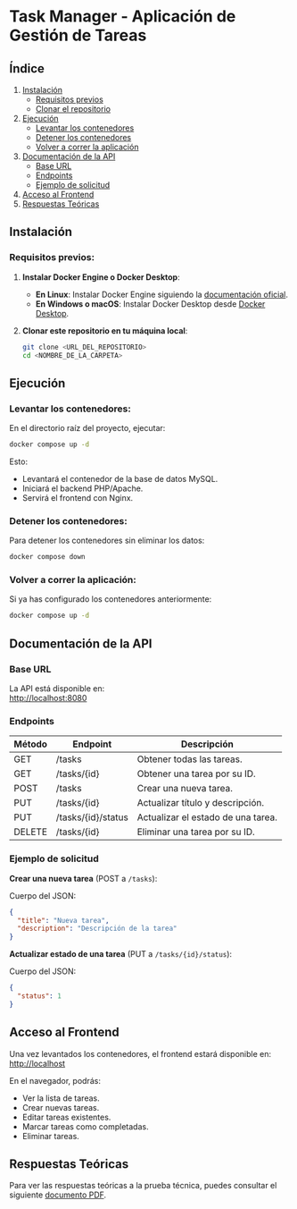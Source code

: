 # Task Manager - Aplicación de Gestión de Tareas

## Índice

1. [Instalación](#instalación)
   - [Requisitos previos](#requisitos-previos)
   - [Clonar el repositorio](#clonar-este-repositorio-en-tu-máquina-local)
2. [Ejecución](#ejecución)
   - [Levantar los contenedores](#levantar-los-contenedores)
   - [Detener los contenedores](#detener-los-contenedores)
   - [Volver a correr la aplicación](#volver-a-correr-la-aplicación)
3. [Documentación de la API](#documentación-de-la-api)
   - [Base URL](#base-url)
   - [Endpoints](#endpoints)
   - [Ejemplo de solicitud](#ejemplo-de-solicitud)
4. [Acceso al Frontend](#acceso-al-frontend)
5. [Respuestas Teóricas](#respuestas-teóricas)

## Instalación

### Requisitos previos:

1. **Instalar Docker Engine o Docker Desktop**:
   - **En Linux**: Instalar Docker Engine siguiendo la [documentación oficial](https://docs.docker.com/engine/install/).
   - **En Windows o macOS**: Instalar Docker Desktop desde [Docker Desktop](https://www.docker.com/products/docker-desktop).

2. **Clonar este repositorio en tu máquina local**:

   ```bash
   git clone <URL_DEL_REPOSITORIO>
   cd <NOMBRE_DE_LA_CARPETA>
   ```

## Ejecución

### Levantar los contenedores:
En el directorio raíz del proyecto, ejecutar:

```bash
docker compose up -d
```

Esto:

- Levantará el contenedor de la base de datos MySQL.
- Iniciará el backend PHP/Apache.
- Servirá el frontend con Nginx.

### Detener los contenedores:
Para detener los contenedores sin eliminar los datos:

```bash
docker compose down
```

### Volver a correr la aplicación:
Si ya has configurado los contenedores anteriormente:

```bash
docker compose up -d
```

## Documentación de la API

### Base URL

La API está disponible en:  
[http://localhost:8080](http://localhost:8080)

### Endpoints

| Método | Endpoint             | Descripción                             |
|--------|----------------------|-----------------------------------------|
| GET    | /tasks               | Obtener todas las tareas.               |
| GET    | /tasks/{id}          | Obtener una tarea por su ID.            |
| POST   | /tasks               | Crear una nueva tarea.                  |
| PUT    | /tasks/{id}          | Actualizar título y descripción.        |
| PUT    | /tasks/{id}/status   | Actualizar el estado de una tarea.      |
| DELETE | /tasks/{id}          | Eliminar una tarea por su ID.           |

### Ejemplo de solicitud

**Crear una nueva tarea** (POST a `/tasks`):

Cuerpo del JSON:

```json
{
  "title": "Nueva tarea",
  "description": "Descripción de la tarea"
}
```

**Actualizar estado de una tarea** (PUT a `/tasks/{id}/status`):

Cuerpo del JSON:

```json
{
  "status": 1
}
```

## Acceso al Frontend

Una vez levantados los contenedores, el frontend estará disponible en:  
[http://localhost](http://localhost)

En el navegador, podrás:

- Ver la lista de tareas.
- Crear nuevas tareas.
- Editar tareas existentes.
- Marcar tareas como completadas.
- Eliminar tareas.

## Respuestas Teóricas

Para ver las respuestas teóricas a la prueba técnica, puedes consultar el siguiente [documento PDF](https://drive.google.com/file/d/1UPI_Dpa21elat51qTHE7SvVvhBlfccai/view?usp=drive_link).